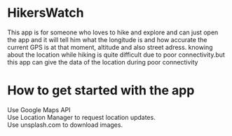 # HikersWatch
This app is for someone who loves to hike and explore and can just open the app and it will tell him what the longitude is and how accurate the current GPS is at that moment, altitude and also street adress.
knowing about the location while hiking is quite difficult due to poor connectivity.but this app can give the data of the location during poor connectivity
# How to get started with the app 
Use Google Maps API<br>
Use Location Manager to request location updates.<br>
Use unsplash.com to download images.
